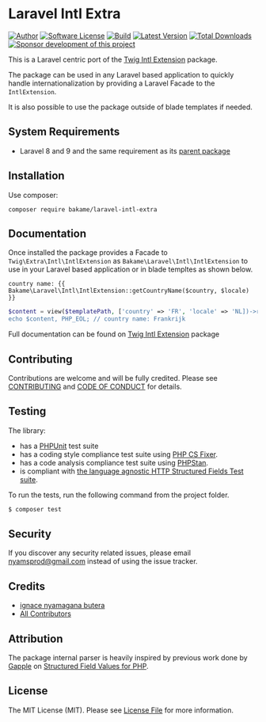 Laravel Intl Extra
=======================================

[![Author](http://img.shields.io/badge/author-@nyamsprod-blue.svg?style=flat-square)](https://twitter.com/nyamsprod)
[![Software License](https://img.shields.io/badge/license-MIT-brightgreen.svg?style=flat-square)](LICENSE)
[![Build](https://github.com/bakame-php/laravel-intl-extra/workflows/build/badge.svg)](https://github.com/bakame-php/laravel-intl-extra/actions?query=workflow%3A%22build%22)
[![Latest Version](https://img.shields.io/github/release/bakame-php/laravel-intl-extra.svg?style=flat-square)](https://github.com/bakame-php/laravel-intl-extra/releases)
[![Total Downloads](https://img.shields.io/packagist/dt/bakame/laravel-intl-extra.svg?style=flat-square)](https://packagist.org/packages/bakame/laravel-intl-extra)
[![Sponsor development of this project](https://img.shields.io/badge/sponsor%20this%20package-%E2%9D%A4-ff69b4.svg?style=flat-square)](https://github.com/sponsors/nyamsprod)

This is a Laravel centric port of the [Twig Intl Extension](https://github.com/twigphp/intl-extra) package.

The package can be used in any Laravel based application to quickly handle 
internationalization by providing a Laravel Facade to the `IntlExtension`. 

It is also possible to use the package outside of blade templates if needed.

System Requirements
-------

- Laravel 8 and 9 and the same requirement as its [parent package](https://github.com/twigphp/intl-extra)

Installation
------------

Use composer:

```
composer require bakame/laravel-intl-extra
```

Documentation
------------

Once installed the package provides a Facade to `Twig\Extra\Intl\IntlExtension` as `Bakame\Laravel\Intl\IntlExtension` 
to use in your Laravel based application or in blade templtes as shown below.

```blade
country name: {{ Bakame\Laravel\Intl\IntlExtension::getCountryName($country, $locale) }}
```

```php
$content = view($templatePath, ['country' => 'FR', 'locale' => 'NL])->render();
echo $content, PHP_EOL; // country name: Frankrijk
```

Full documentation can be found on [Twig Intl Extension](https://github.com/twigphp/intl-extra) package


Contributing
-------

Contributions are welcome and will be fully credited. Please see [CONTRIBUTING](.github/CONTRIBUTING.md) and [CODE OF CONDUCT](.github/CODE_OF_CONDUCT.md) for details.

Testing
-------

The library:

- has a [PHPUnit](https://phpunit.de) test suite
- has a coding style compliance test suite using [PHP CS Fixer](https://cs.sensiolabs.org/).
- has a code analysis compliance test suite using [PHPStan](https://github.com/phpstan/phpstan).
- is compliant with [the language agnostic HTTP Structured Fields Test suite](https://github.com/httpwg/structured-field-tests).

To run the tests, run the following command from the project folder.

``` bash
$ composer test
```

Security
-------

If you discover any security related issues, please email nyamsprod@gmail.com instead of using the issue tracker.

Credits
-------

- [ignace nyamagana butera](https://github.com/nyamsprod)
- [All Contributors](https://github.com/bakame-php/laravel-intl-extra/contributors)

Attribution
-------

The package internal parser is heavily inspired by previous work done by [Gapple](https://twitter.com/gappleca) on [Structured Field Values for PHP](https://github.com/gapple/structured-fields/).

License
-------

The MIT License (MIT). Please see [License File](LICENSE) for more information.

[1]: https://www.rfc-editor.org/rfc/rfc8941.html
[2]: https://www.ietf.org/id/draft-ietf-httpbis-retrofit-00.html
[3]: https://www.rfc-editor.org/rfc/rfc8941.html#section-3.3
[4]: https://www.php-fig.org/psr/psr-4/
